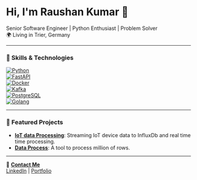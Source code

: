 # Hi, I'm Raushan Kumar 👋

Senior Software Engineer | Python Enthusiast | Problem Solver  
🌍 Living in Trier, Germany 

---

### 🚀 Skills & Technologies

[![Python](https://img.shields.io/badge/-Python-3776AB?style=flat-square&logo=python&logoColor=white)](https://www.python.org/)  
[![FastAPI](https://img.shields.io/badge/-FastAPI-009688?style=flat-square&logo=fastapi&logoColor=white)](https://fastapi.tiangolo.com/)  
[![Docker](https://img.shields.io/badge/-Docker-2496ED?style=flat-square&logo=docker&logoColor=white)](https://www.docker.com/)  
[![Kafka](https://img.shields.io/badge/-Kafka-231F20?style=flat-square&logo=apache-kafka&logoColor=white)](https://kafka.apache.org/)  
[![PostgreSQL](https://img.shields.io/badge/-PostgreSQL-336791?style=flat-square&logo=postgresql&logoColor=white)](https://www.postgresql.org/)  
[![Golang](https://img.shields.io/badge/-Golang-00ADD8?style=flat-square&logo=go&logoColor=white)](https://go.dev/)


---

### 🌟 Featured Projects
- **[IoT data Processing](https://github.com/raushan-in/iot-data-streaming)**: Streaming IoT device data to InfluxDb and real time time processing.
- **[Data Process](https://github.com/raushan-in/data_process)**: A tool to process million of rows.

---

📧 **[Contact Me](mailto:raushan.k.de@gmail.com)**  
[LinkedIn]([https://www.linkedin.com/in/raushan-in/]) | [Portfolio](https://raushan.tech)
